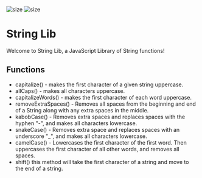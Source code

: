 ![size](https://img.shields.io/bundlephobia/min/@aevans1910/string_lib)
![size](https://img.shields.io/npm/v/@aevans1910/string_lib)

# String Lib

Welcome to String Lib, a JavaScript Library of String functions!

## Functions
- capitalize() - makes the first character of a given string uppercase.
- allCaps() - makes all characters uppercase.
- capitalizeWords() - makes the first character of each word uppercase.
- removeExtraSpaces() - Removes all spaces from the beginning and end of a String along with any extra spaces in the middle.
- kabobCase() - Removes extra spaces and replaces spaces with the hyphen "-", and makes all characters lowercase.
- snakeCase() - Removes extra space and replaces spaces with an underscore "_", and makes all characters lowercase.
- camelCase() - Lowercases the first character of the first word. Then uppercases the first character of all other words, and removes all spaces.
- shift() this method will take the first character of a string and move to the end of a string.